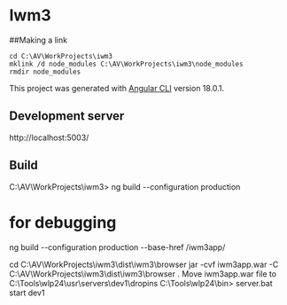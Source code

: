 # Iwm3


##Making a link 
```
cd C:\AV\WorkProjects\iwm3
mklink /d node_modules C:\AV\WorkProjects\iwm3\node_modules
rmdir node_modules
```

This project was generated with [Angular CLI](https://github.com/angular/angular-cli) version 18.0.1.

## Development server
http://localhost:5003/

## Build
C:\AV\WorkProjects\iwm3> ng build --configuration production

# for debugging
ng build --configuration production --base-href /iwm3app/

cd C:\AV\WorkProjects\iwm3\dist\iwm3\browser
jar -cvf iwm3app.war -C C:\AV\WorkProjects\iwm3\dist\iwm3\browser .
Move iwm3app.war file to C:\Tools\wlp24\usr\servers\dev1\dropins
 C:\Tools\wlp24\bin> server.bat start dev1




